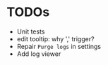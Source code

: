 # TODOs

* Unit tests
* edit tooltip: why ',' trigger?
* Repair `Purge logs` in settings
* Add log viewer